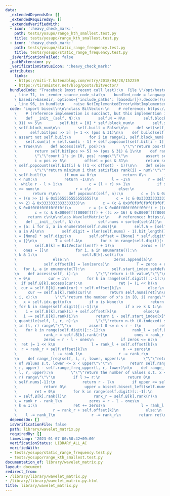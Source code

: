 ```yaml
---
data:
  _extendedDependsOn: []
  _extendedRequiredBy: []
  _extendedVerifiedWith:
  - icon: ':heavy_check_mark:'
    path: tests/yosupo/range_kth_smallest.test.py
    title: tests/yosupo/range_kth_smallest.test.py
  - icon: ':heavy_check_mark:'
    path: tests/yosupo/static_range_frequency.test.py
    title: tests/yosupo/static_range_frequency.test.py
  _isVerificationFailed: false
  _pathExtension: py
  _verificationStatusIcon: ':heavy_check_mark:'
  attributes:
    links:
    - https://miti-7.hatenablog.com/entry/2018/04/28/152259
    - https://tiramister.net/blog/posts/bitvector/
  bundledCode: "Traceback (most recent call last):\n  File \"/opt/hostedtoolcache/PyPy/3.7.13/x64/site-packages/onlinejudge_verify/documentation/build.py\"\
    , line 71, in _render_source_code_stat\n    bundled_code = language.bundle(stat.path,\
    \ basedir=basedir, options={'include_paths': [basedir]}).decode()\n  File \"/opt/hostedtoolcache/PyPy/3.7.13/x64/site-packages/onlinejudge_verify/languages/python.py\"\
    , line 96, in bundle\n    raise NotImplementedError\nNotImplementedError\n"
  code: "import bisect\n\n\nclass BitVector:\n    # reference: https://tiramister.net/blog/posts/bitvector/\n\
    \    # (reference implemention is succinct, but this implemention is not succinct.)\n\
    \    def __init__(self, N):\n        self.N = N\n        self.block_num = (N +\
    \ 31) >> 5\n        self.bit = [0] * self.block_num\n        self.sum = [0] *\
    \ self.block_num\n\n        self.built = False\n\n    def set(self, pos):\n  \
    \      self.bit[pos >> 5] |= 1 << (pos & 31)\n\n    def build(self):\n       \
    \ assert not self.built\n        for i in range(1, self.block_num):\n        \
    \    self.sum[i] = self.sum[i - 1] + self.popcount(self.bit[i - 1])\n        self.built\
    \ = True\n\n    def access(self, pos):\n        \"\"\"return pos-th bit\"\"\"\n\
    \        return self.bit[pos >> 5] >> (pos & 31) & 1\n\n    def rank(self, pos):\n\
    \        \"\"\"count 1's in [0, pos) range\"\"\"\n        assert self.built\n\
    \        i = pos >> 5\n        offset = pos & 31\n        return self.sum[i] +\
    \ self.popcount(self.bit[i] & ((1 << offset) - 1))\n\n    def select(self, num):\n\
    \        \"\"\"return minimum i that satisfies rank(i) = num\"\"\"\n        assert\
    \ self.built\n        if num == 0:\n            return 0\n        if self.rank(self.N)\
    \ < num:\n            return -1\n\n        l = -1\n        r = self.N\n      \
    \  while r - l > 1:\n            c = (l + r) >> 1\n            if self.rank(c)\
    \ >= num:\n                r = c\n            else:\n                l = c\n \
    \       return r\n\n    def popcount(self, n):\n        c = (n & 0x5555555555555555)\
    \ + ((n >> 1) & 0x5555555555555555)\n        c = (c & 0x3333333333333333) + ((c\
    \ >> 2) & 0x3333333333333333)\n        c = (c & 0x0f0f0f0f0f0f0f0f) + ((c >> 4)\
    \ & 0x0f0f0f0f0f0f0f0f)\n        c = (c & 0x00ff00ff00ff00ff) + ((c >> 8) & 0x00ff00ff00ff00ff)\n\
    \        c = (c & 0x0000ffff0000ffff) + ((c >> 16) & 0x0000ffff0000ffff)\n   \
    \     return c\n\n\nclass WaveletMatrix:\n    # reference: https://miti-7.hatenablog.com/entry/2018/04/28/152259\n\
    \    def __init__(self, A):\n        self.nums = sorted(set(A))\n        self.idx\
    \ = {a: i for i, a in enumerate(self.nums)}\n        self.A = [self.idx[a] for\
    \ a in A]\n\n        self.digit = (len(self.nums) - 1).bit_length()\n        self.B\
    \ = [None] * self.digit\n        self.offset = [None] * self.digit\n        self.start_index\
    \ = {}\n\n        T = self.A\n        for k in range(self.digit)[::-1]:\n    \
    \        self.B[k] = BitVector(len(T) + 1)\n            zeros = []\n         \
    \   ones = []\n            for i, a in enumerate(T):\n                if a >>\
    \ k & 1:\n                    self.B[k].set(i)\n                    ones.append(a)\n\
    \                else:\n                    zeros.append(a)\n            self.B[k].build()\n\
    \            self.offset[k] = len(zeros)\n            T = zeros + ones\n     \
    \   for i, a in enumerate(T):\n            self.start_index.setdefault(a, i)\n\
    \n    def access(self, i):\n        \"\"\"return i-th value\"\"\"\n        ret\
    \ = 0\n        cur = i\n        for k in range(self.digit)[::-1]:\n          \
    \  if self.B[k].access(cur):\n                ret |= (1 << k)\n              \
    \  cur = self.B[k].rank(cur) + self.offset[k]\n            else:\n           \
    \     cur -= self.B[k].rank(cur)\n        return self.nums[ret]\n\n    def rank(self,\
    \ i, x):\n        \"\"\"return the number of x's in [0, i) range\"\"\"\n     \
    \   x = self.idx.get(x)\n        if x is None:\n            return 0\n       \
    \ for k in range(self.digit)[::-1]:\n            if x >> k & 1:\n            \
    \    i = self.B[k].rank(i) + self.offset[k]\n            else:\n             \
    \   i -= self.B[k].rank(i)\n        return i - self.start_index[x]\n\n    def\
    \ quantile(self, l, r, n):\n        \"\"\"return n-th (0-indexed) smallest value\
    \ in [l, r) range\"\"\"\n        assert 0 <= n < r - l\n        ret = 0\n    \
    \    for k in range(self.digit)[::-1]:\n            rank_l = self.B[k].rank(l)\n\
    \            rank_r = self.B[k].rank(r)\n            ones = rank_r - rank_l\n\
    \            zeros = r - l - ones\n            if zeros <= n:\n              \
    \  ret |= 1 << k\n                l = rank_l + self.offset[k]\n              \
    \  r = rank_r + self.offset[k]\n                n -= zeros\n            else:\n\
    \                l -= rank_l\n                r -= rank_r\n        return self.nums[ret]\n\
    \n    def range_freq(self, l, r, lower, upper):\n        \"\"\"return the number\
    \ of values s.t. lower <= x < upper\"\"\"\n        return self.range_freq_upper(l,\
    \ r, upper) - self.range_freq_upper(l, r, lower)\n\n    def range_freq_upper(self,\
    \ l, r, upper):\n        \"\"\"return the number of values s.t. x < upper in [l,\
    \ r) range\"\"\"\n        if l >= r:\n            return 0\n        if upper >\
    \ self.nums[-1]:\n            return r - l\n        if upper <= self.nums[0]:\n\
    \            return 0\n        upper = bisect.bisect_left(self.nums, upper)\n\
    \        ret = 0\n        for k in range(self.digit)[::-1]:\n            rank_l\
    \ = self.B[k].rank(l)\n            rank_r = self.B[k].rank(r)\n            ones\
    \ = rank_r - rank_l\n            zeros = r - l - ones\n            if upper >>\
    \ k & 1:\n                ret += zeros\n                l = rank_l + self.offset[k]\n\
    \                r = rank_r + self.offset[k]\n            else:\n            \
    \    l -= rank_l\n                r -= rank_r\n        return ret\n"
  dependsOn: []
  isVerificationFile: false
  path: library/wavelet_matrix.py
  requiredBy: []
  timestamp: '2023-01-07 00:50:42+09:00'
  verificationStatus: LIBRARY_ALL_AC
  verifiedWith:
  - tests/yosupo/static_range_frequency.test.py
  - tests/yosupo/range_kth_smallest.test.py
documentation_of: library/wavelet_matrix.py
layout: document
redirect_from:
- /library/library/wavelet_matrix.py
- /library/library/wavelet_matrix.py.html
title: library/wavelet_matrix.py
---
```

